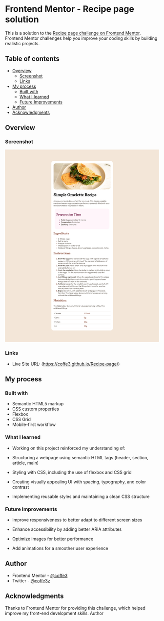 # Frontend Mentor - Recipe page solution

This is a solution to the [Recipe page challenge on Frontend Mentor](https://www.frontendmentor.io/challenges/recipe-page-KiTsR8QQKm). Frontend Mentor challenges help you improve your coding skills by building realistic projects. 

## Table of contents

- [Overview](#overview)
  - [Screenshot](#screenshot)
  - [Links](#links)
- [My process](#my-process)
  - [Built with](#built-with)
  - [What I learned](#what-i-learned)
  - [Future Improvements](#Future-improvements)
- [Author](#author)
- [Acknowledgments](#acknowledgments)


## Overview

### Screenshot

![](./screenshot.png)


### Links

- Live Site URL: (https://coffe3.github.io/Recipe-page/)

## My process

### Built with

- Semantic HTML5 markup
- CSS custom properties
- Flexbox
- CSS Grid
- Mobile-first workflow


### What I learned

- Working on this project reinforced my understanding of:

- Structuring a webpage using semantic HTML tags (header, section, article, main)

- Styling with CSS, including the use of flexbox and CSS grid

- Creating visually appealing UI with spacing, typography, and color contrast

- Implementing reusable styles and maintaining a clean CSS structure

### Future Improvements

- Improve responsiveness to better adapt to different screen sizes

- Enhance accessibility by adding better ARIA attributes

- Optimize images for better performance

- Add animations for a smoother user experience


## Author

- Frontend Mentor - [@coffe3](https://www.frontendmentor.io/profile/coffe3)
- Twitter - [@coffe3z](https://x.com/coffe3z)


## Acknowledgments

Thanks to Frontend Mentor for providing this challenge, which helped improve my front-end development skills.
Author
